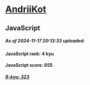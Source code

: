 # [AndriiKot](https://www.codewars.com/users/AndriiKot) 
## JavaScript
##### As of 2024-11-17 20:13:33 uploaded:
#### JavaScript rank: 4 kyu
#### JavaScript score: 655
##### [8-kyu: 323](https://github.com/AndriiKot/JavaScript__CodeWars/tree/main/kyu-8)
